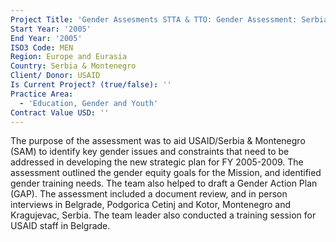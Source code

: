 ```yaml
---
Project Title: 'Gender Assesments STTA & TTO: Gender Assessment: Serbia & Montenegro (TDY 50)'
Start Year: '2005'
End Year: '2005'
ISO3 Code: MEN
Region: Europe and Eurasia
Country: Serbia & Montenegro
Client/ Donor: USAID
Is Current Project? (true/false): ''
Practice Area:
  - 'Education, Gender and Youth'
Contract Value USD: ''
---
```

The purpose of the assessment was to aid USAID/Serbia & Montenegro (SAM) to identify key gender issues and constraints that need to be addressed in developing the new strategic plan for FY 2005-2009. The assessment outlined the gender equity goals for the Mission, and identified gender training needs. The team also helped to draft a Gender Action Plan (GAP). The assessment included a document review, and in person interviews in Belgrade, Podgorica Cetinj and Kotor, Montenegro and Kragujevac, Serbia. The team leader also conducted a training session for USAID staff in Belgrade.